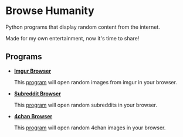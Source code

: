# Browse Humanity

Python programs that display random content from the internet.

Made for my own entertainment, now it's time to share!

## Programs

- **[Imgur Browser](Imgur%20Browser/README.md)**

  This [program](Imgur%20Browser/imgur_browser.py) will open random images from imgur in your browser.

- **[Subreddit Browser](Subreddit%20Browser/README.md)**

  This [program](Subreddit%20Browser/subreddit_browser.py) will open random subreddits in your browser.

- **[4chan Browser](4chan%20Browser/README.md)**

  This [program](4chan%20Browser/4chan_browser.py) will open random 4chan images in your browser.
